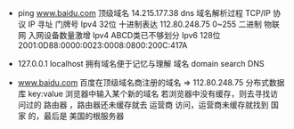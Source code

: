 - ping www.baidu.com 顶级域名
    14.215.177.38 dns 域名解析过程
    TCP/IP 协议
    IP 寻址 门牌号 
    Ipv4 32位 十进制表达 112.80.248.75 0~255
    二进制 
    物联网 入网设备数量激增 Ipv4 ABCD类已不够划分
    Ipv6 128位 2001:0D88:0000:0023:0008:0800:200C:417A

- 127.0.0.1 localhost 拥有域名便于记忆与理解
    域名 domain search DNS
- www.baidu.com 百度在顶级域名商注册的域名 => 112.80.248.75
    分布式数据库
    key:value 
    浏览器中输入某个新的域名
    若浏览器中没有缓存，则去寻找访问过的 路由器 ，路由器还未缓存就去 运营商 访问，运营商未缓存就找到 国家 的，最后是 美国的根服务器